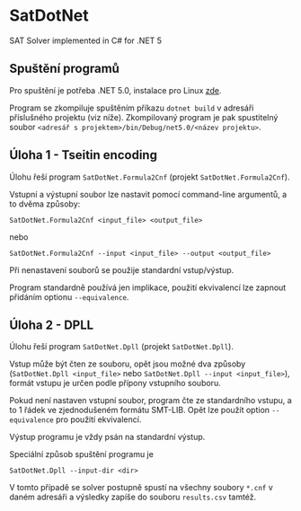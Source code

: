 # SatDotNet
SAT Solver implemented in C# for .NET 5

## Spuštění programů
Pro spuštění je potřeba .NET 5.0, instalace pro Linux [zde](https://docs.microsoft.com/en-us/dotnet/core/install/linux).

Program se zkompiluje spuštěním příkazu `dotnet build` v adresáři příslušného projektu (viz níže). 
Zkompilovaný program je pak spustitelný soubor `<adresář s projektem>/bin/Debug/net5.0/<název projektu>`.

## Úloha 1 - Tseitin encoding
Úlohu řeší program `SatDotNet.Formula2Cnf` (projekt `SatDotNet.Formula2Cnf`).

Vstupní a výstupní soubor lze nastavit pomocí command-line argumentů, a to dvěma způsoby:
```
SatDotNet.Formula2Cnf <input_file> <output_file>
```
nebo
```
SatDotNet.Formula2Cnf --input <input_file> --output <output_file>
```
Při nenastavení souborů se použije standardní vstup/výstup.

Program standardně používá jen implikace, použití ekvivalencí lze zapnout přidáním optionu `--equivalence`.

## Úloha 2 - DPLL
Úlohu řeší program `SatDotNet.Dpll` (projekt `SatDotNet.Dpll`).

Vstup může být čten ze souboru, opět jsou možné dva způsoby
(`SatDotNet.Dpll <input_file>` nebo `SatDotNet.Dpll --input <input_file>`),
formát vstupu je určen podle přípony vstupního souboru.

Pokud není nastaven vstupní soubor, program čte ze standardního vstupu, a to 1 řádek ve zjednodušeném formátu SMT-LIB.
Opět lze použít option `--equivalence` pro použití ekvivalencí.

Výstup programu je vždy psán na standardní výstup.

Speciální způsob spuštění programu je
```
SatDotNet.Dpll --input-dir <dir>
```
V tomto případě se solver postupně spustí na všechny soubory `*.cnf` v daném adresáři a výsledky zapíše do souboru `results.csv` tamtéž.
